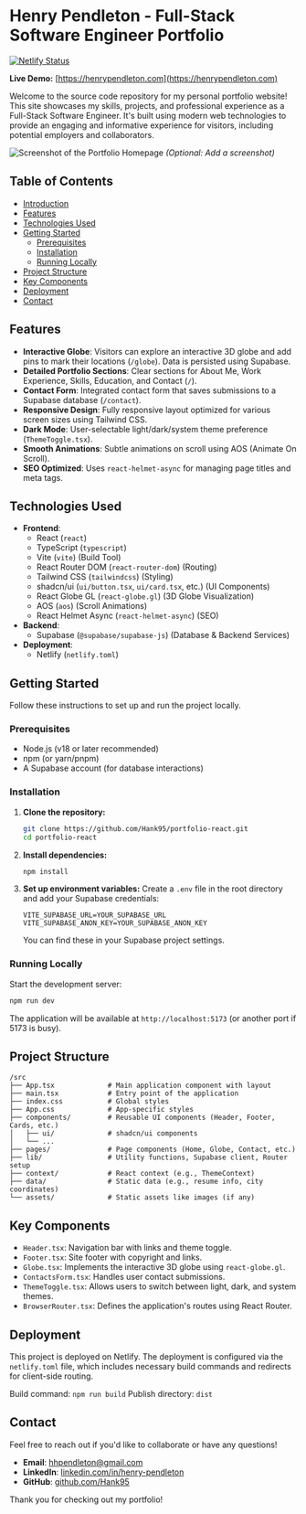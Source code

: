 # Henry Pendleton - Full-Stack Software Engineer Portfolio

[![Netlify Status](https://api.netlify.com/api/v1/badges/8d819f61-d9f8-4eec-b21f-43c50b47b8cd/deploy-status)](https://app.netlify.com/sites/henrypendleton/deploys)

**Live Demo:** [https://henrypendleton.com](https://henrypendleton.com)

Welcome to the source code repository for my personal portfolio website! This site showcases my skills, projects, and professional experience as a Full-Stack Software Engineer. It's built using modern web technologies to provide an engaging and informative experience for visitors, including potential employers and collaborators.

![Screenshot of the Portfolio Homepage](URL_TO_YOUR_SCREENSHOT.png) _(Optional: Add a screenshot)_

## Table of Contents

- [Introduction](#henry-pendleton---full-stack-software-engineer-portfolio)
- [Features](#features)
- [Technologies Used](#technologies-used)
- [Getting Started](#getting-started)
  - [Prerequisites](#prerequisites)
  - [Installation](#installation)
  - [Running Locally](#running-locally)
- [Project Structure](#project-structure)
- [Key Components](#key-components)
- [Deployment](#deployment)
- [Contact](#contact)

## Features

- **Interactive Globe**: Visitors can explore an interactive 3D globe and add pins to mark their locations (`/globe`). Data is persisted using Supabase.
- **Detailed Portfolio Sections**: Clear sections for About Me, Work Experience, Skills, Education, and Contact (`/`).
- **Contact Form**: Integrated contact form that saves submissions to a Supabase database (`/contact`).
- **Responsive Design**: Fully responsive layout optimized for various screen sizes using Tailwind CSS.
- **Dark Mode**: User-selectable light/dark/system theme preference (`ThemeToggle.tsx`).
- **Smooth Animations**: Subtle animations on scroll using AOS (Animate On Scroll).
- **SEO Optimized**: Uses `react-helmet-async` for managing page titles and meta tags.

## Technologies Used

- **Frontend**:
  - React (`react`)
  - TypeScript (`typescript`)
  - Vite (`vite`) (Build Tool)
  - React Router DOM (`react-router-dom`) (Routing)
  - Tailwind CSS (`tailwindcss`) (Styling)
  - shadcn/ui (`ui/button.tsx`, `ui/card.tsx`, etc.) (UI Components)
  - React Globe GL (`react-globe.gl`) (3D Globe Visualization)
  - AOS (`aos`) (Scroll Animations)
  - React Helmet Async (`react-helmet-async`) (SEO)
- **Backend**:
  - Supabase (`@supabase/supabase-js`) (Database & Backend Services)
- **Deployment**:
  - Netlify (`netlify.toml`)

## Getting Started

Follow these instructions to set up and run the project locally.

### Prerequisites

- Node.js (v18 or later recommended)
- npm (or yarn/pnpm)
- A Supabase account (for database interactions)

### Installation

1.  **Clone the repository:**
    ```bash
    git clone https://github.com/Hank95/portfolio-react.git
    cd portfolio-react
    ```
2.  **Install dependencies:**
    ```bash
    npm install
    ```
3.  **Set up environment variables:**
    Create a `.env` file in the root directory and add your Supabase credentials:
    ```env
    VITE_SUPABASE_URL=YOUR_SUPABASE_URL
    VITE_SUPABASE_ANON_KEY=YOUR_SUPABASE_ANON_KEY
    ```
    You can find these in your Supabase project settings.

### Running Locally

Start the development server:

```bash
npm run dev
```

The application will be available at `http://localhost:5173` (or another port if 5173 is busy).

## Project Structure

```
/src
├── App.tsx             # Main application component with layout
├── main.tsx            # Entry point of the application
├── index.css           # Global styles
├── App.css             # App-specific styles
├── components/         # Reusable UI components (Header, Footer, Cards, etc.)
│   ├── ui/             # shadcn/ui components
│   └── ...
├── pages/              # Page components (Home, Globe, Contact, etc.)
├── lib/                # Utility functions, Supabase client, Router setup
├── context/            # React context (e.g., ThemeContext)
├── data/               # Static data (e.g., resume info, city coordinates)
└── assets/             # Static assets like images (if any)
```

## Key Components

- `Header.tsx`: Navigation bar with links and theme toggle.
- `Footer.tsx`: Site footer with copyright and links.
- `Globe.tsx`: Implements the interactive 3D globe using `react-globe.gl`.
- `ContactsForm.tsx`: Handles user contact submissions.
- `ThemeToggle.tsx`: Allows users to switch between light, dark, and system themes.
- `BrowserRouter.tsx`: Defines the application's routes using React Router.

## Deployment

This project is deployed on Netlify. The deployment is configured via the `netlify.toml` file, which includes necessary build commands and redirects for client-side routing.

Build command: `npm run build`
Publish directory: `dist`

## Contact

Feel free to reach out if you'd like to collaborate or have any questions!

- **Email**: [hhpendleton@gmail.com](mailto:hhpendleton@gmail.com)
- **LinkedIn**: [linkedin.com/in/henry-pendleton](https://www.linkedin.com/in/henry-pendleton/)
- **GitHub**: [github.com/Hank95](https://github.com/Hank95)

Thank you for checking out my portfolio!
